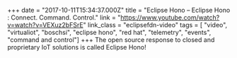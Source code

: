 +++
date = "2017-10-11T15:34:37.000Z"
title = "Eclipse Hono – Eclipse Hono : Connect. Command. Control."
link = "https://www.youtube.com/watch?v=watch?v=VEXuz2bFSrE"
link_class  = "eclipsefdn-video"
tags = [ "video", "virtualiot", "boschsi", "eclipse hono", "red hat", "telemetry", "events", "command and control"]
+++
The open source response to closed and proprietary IoT solutions is called Eclipse Hono!